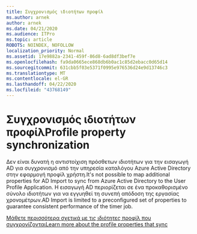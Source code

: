 ```yaml
---
title: Συγχρονισμός ιδιοτήτων προφίλ
ms.author: arnek
author: arnek
ms.date: 04/21/2020
ms.audience: ITPro
ms.topic: article
ROBOTS: NOINDEX, NOFOLLOW
localization_priority: Normal
ms.assetid: 17e9882a-2341-459f-86d8-6ad8df3bef7e
ms.openlocfilehash: fa9da0665ece868db6b0ac1c85d2ebacc0d65d14
ms.sourcegitcommit: 631cbb5f03e5371f0995e976536d24e9d13746c3
ms.translationtype: MT
ms.contentlocale: el-GR
ms.lasthandoff: 04/22/2020
ms.locfileid: "43768149"
---
```

# <a name="profile-property-synchronization"></a><span data-ttu-id="44b0a-102">Συγχρονισμός ιδιοτήτων προφίλ</span><span class="sxs-lookup"><span data-stu-id="44b0a-102">Profile property synchronization</span></span>

<span data-ttu-id="44b0a-103">Δεν είναι δυνατή η αντιστοίχιση πρόσθετων ιδιοτήτων για την εισαγωγή AD για συγχρονισμό από την υπηρεσία καταλόγου Azure Active Directory στην εφαρμογή προφίλ χρήστη.</span><span class="sxs-lookup"><span data-stu-id="44b0a-103">It's not possible to map additional properties for AD Import to sync from Azure Active Directory to the User Profile Application.</span></span> <span data-ttu-id="44b0a-104">Η εισαγωγή AD περιορίζεται σε ένα προκαθορισμένο σύνολο ιδιοτήτων για να εγγυηθεί τη συνεπή απόδοση της εργασίας χρονομέτρων.</span><span class="sxs-lookup"><span data-stu-id="44b0a-104">AD Import is limited to a preconfigured set of properties to guarantee consistent performance of the timer job.</span></span>
  
[<span data-ttu-id="44b0a-105">Μάθετε περισσότερα σχετικά με τις ιδιότητες προφίλ που συγχρονίζονται</span><span class="sxs-lookup"><span data-stu-id="44b0a-105">Learn more about the profile properties that sync</span></span>](https://go.microsoft.com/fwlink/?linkid=875671)
  

